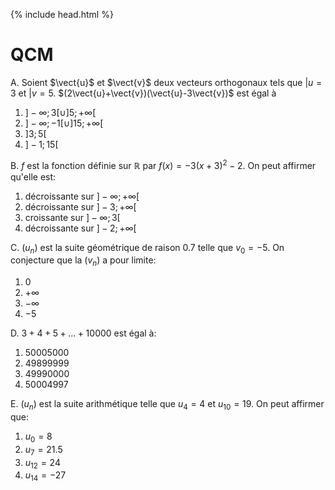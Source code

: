 {% include head.html %}

# QCM

A. Soient $\vect{u}$ et $\vect{v}$ deux vecteurs orthogonaux tels que $\vert{u}=3$ et $\vert{v}=5$. 
$(2\vect{u}+\vect{v})(\vect{u}-3\vect{v})$ est égal à 
1. $]- \infty;3[ \cup ]5;+\infty[$
2. $]- \infty;-1[ \cup ]15;+\infty[$
3. $]3;5[$
4. $]-1;15[$

B. $f$ est la fonction définie sur $\mathbb{R}$ par $f(x)=-3(x+3)^2-2$. On peut affirmer qu'elle est:
1. décroissante sur $]- \infty;+\infty[$
2. décroissante sur $]-3;+\infty[$
3. croissante sur $]-\infty;3[$
4. décroissante sur $]-2;+\infty[$

C. $(u_n)$ est la suite géométrique de raison 0.7 telle que $v_0=-5$. On conjecture que la $(v_n)$ a pour limite:
1. 0
2. $+\infty$
3. $-\infty$
4. $-5$

D. $3+4+5+...+10000$ est égal à:
1. 50005000
2. 49899999
3. 49990000 
4. 50004997

E. $(u_n)$ est la suite arithmétique telle que $u_4=4$ et $u_{10}=19$. On peut affirmer que:
1. $u_0=8$
2. $u_7=21.5$
3. $u_{12}=24$
4. $u_{14}=-27$

